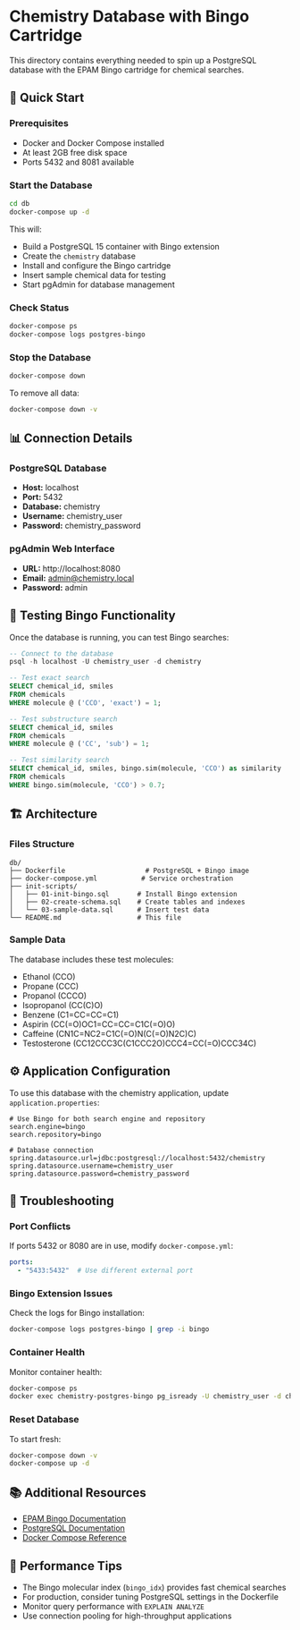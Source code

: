 # Chemistry Database with Bingo Cartridge

This directory contains everything needed to spin up a PostgreSQL database with the EPAM Bingo cartridge for chemical searches.

## 🚀 Quick Start

### Prerequisites
- Docker and Docker Compose installed
- At least 2GB free disk space
- Ports 5432 and 8081 available

### Start the Database

```bash
cd db
docker-compose up -d
```

This will:
- Build a PostgreSQL 15 container with Bingo extension
- Create the `chemistry` database
- Install and configure the Bingo cartridge
- Insert sample chemical data for testing
- Start pgAdmin for database management

### Check Status

```bash
docker-compose ps
docker-compose logs postgres-bingo
```

### Stop the Database

```bash
docker-compose down
```

To remove all data:
```bash
docker-compose down -v
```

## 📊 Connection Details

### PostgreSQL Database
- **Host:** localhost
- **Port:** 5432  
- **Database:** chemistry
- **Username:** chemistry_user
- **Password:** chemistry_password

### pgAdmin Web Interface
- **URL:** http://localhost:8080
- **Email:** admin@chemistry.local
- **Password:** admin

## 🧪 Testing Bingo Functionality

Once the database is running, you can test Bingo searches:

```sql
-- Connect to the database
psql -h localhost -U chemistry_user -d chemistry

-- Test exact search
SELECT chemical_id, smiles 
FROM chemicals 
WHERE molecule @ ('CCO', 'exact') = 1;

-- Test substructure search  
SELECT chemical_id, smiles 
FROM chemicals 
WHERE molecule @ ('CC', 'sub') = 1;

-- Test similarity search
SELECT chemical_id, smiles, bingo.sim(molecule, 'CCO') as similarity
FROM chemicals 
WHERE bingo.sim(molecule, 'CCO') > 0.7;
```

## 🏗️ Architecture

### Files Structure
```
db/
├── Dockerfile                    # PostgreSQL + Bingo image
├── docker-compose.yml           # Service orchestration
├── init-scripts/
│   ├── 01-init-bingo.sql       # Install Bingo extension
│   ├── 02-create-schema.sql    # Create tables and indexes
│   └── 03-sample-data.sql      # Insert test data
└── README.md                   # This file
```

### Sample Data
The database includes these test molecules:
- Ethanol (CCO)
- Propane (CCC) 
- Propanol (CCCO)
- Isopropanol (CC(C)O)
- Benzene (C1=CC=CC=C1)
- Aspirin (CC(=O)OC1=CC=CC=C1C(=O)O)
- Caffeine (CN1C=NC2=C1C(=O)N(C(=O)N2C)C)
- Testosterone (CC12CCC3C(C1CCC2O)CCC4=CC(=O)CCC34C)

## ⚙️ Application Configuration

To use this database with the chemistry application, update `application.properties`:

```properties
# Use Bingo for both search engine and repository
search.engine=bingo
search.repository=bingo

# Database connection
spring.datasource.url=jdbc:postgresql://localhost:5432/chemistry
spring.datasource.username=chemistry_user
spring.datasource.password=chemistry_password
```

## 🔧 Troubleshooting

### Port Conflicts
If ports 5432 or 8080 are in use, modify `docker-compose.yml`:
```yaml
ports:
  - "5433:5432"  # Use different external port
```

### Bingo Extension Issues
Check the logs for Bingo installation:
```bash
docker-compose logs postgres-bingo | grep -i bingo
```

### Container Health
Monitor container health:
```bash
docker-compose ps
docker exec chemistry-postgres-bingo pg_isready -U chemistry_user -d chemistry
```

### Reset Database
To start fresh:
```bash
docker-compose down -v
docker-compose up -d
```

## 📚 Additional Resources

- [EPAM Bingo Documentation](https://lifescience.opensource.epam.com/bingo/)
- [PostgreSQL Documentation](https://www.postgresql.org/docs/)
- [Docker Compose Reference](https://docs.docker.com/compose/)

## 🎯 Performance Tips

- The Bingo molecular index (`bingo_idx`) provides fast chemical searches
- For production, consider tuning PostgreSQL settings in the Dockerfile
- Monitor query performance with `EXPLAIN ANALYZE`
- Use connection pooling for high-throughput applications
